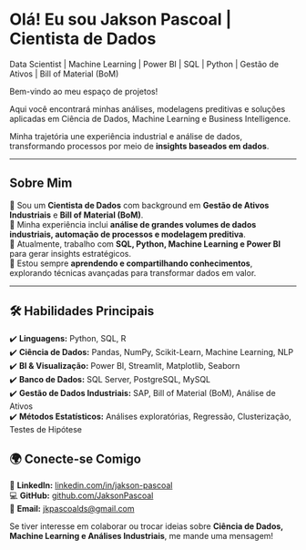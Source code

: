 # Olá! Eu sou Jakson Pascoal | Cientista de Dados  
Data Scientist | Machine Learning | Power BI | SQL | Python | Gestão de Ativos | Bill of Material (BoM)  

Bem-vindo ao meu espaço de projetos!

Aqui você encontrará minhas análises, modelagens preditivas e soluções aplicadas em Ciência de Dados, Machine Learning e Business Intelligence. 

Minha trajetória une experiência industrial e análise de dados, transformando processos por meio de **insights baseados em dados**.  

---

## Sobre Mim  
🔹 Sou um **Cientista de Dados** com background em **Gestão de Ativos Industriais** e **Bill of Material (BoM)**.  
🔹 Minha experiência inclui **análise de grandes volumes de dados industriais, automação de processos e modelagem preditiva**.  
🔹 Atualmente, trabalho com **SQL, Python, Machine Learning e Power BI** para gerar insights estratégicos.  
🔹 Estou sempre **aprendendo e compartilhando conhecimentos**, explorando técnicas avançadas para transformar dados em valor.  

---

## 🛠️ Habilidades Principais  
✔️ **Linguagens:** Python, SQL, R  
✔️ **Ciência de Dados:** Pandas, NumPy, Scikit-Learn, Machine Learning, NLP  
✔️ **BI & Visualização:** Power BI, Streamlit, Matplotlib, Seaborn  
✔️ **Banco de Dados:** SQL Server, PostgreSQL, MySQL  
✔️ **Gestão de Dados Industriais:** SAP, Bill of Material (BoM), Análise de Ativos  
✔️ **Métodos Estatísticos:** Análises exploratórias, Regressão, Clusterização, Testes de Hipótese  



## 🌍 Conecte-se Comigo  
💼 **LinkedIn:** [linkedin.com/in/jakson-pascoal](https://www.linkedin.com/in/jakson-pascoal)  
💻 **GitHub:** [github.com/JaksonPascoal](https://github.com/JaksonPascoal)  
📧 **Email:** jkpascoalds@gmail.com  

Se tiver interesse em colaborar ou trocar ideias sobre **Ciência de Dados, Machine Learning e Análises Industriais**, me mande uma mensagem! 
